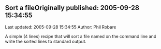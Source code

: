 ## Sort a fileOriginally published: 2005-09-28 15:34:55 
Last updated: 2005-09-28 15:34:55 
Author: Phil Robare 
 
A simple (4 lines) recipe that will sort a file named on the command line and write the sorted lines to standard output.